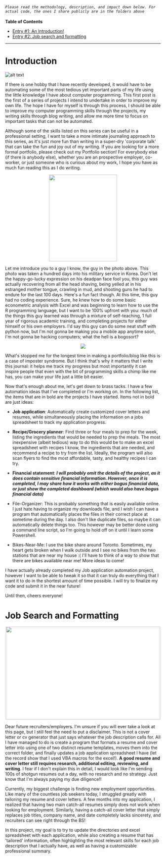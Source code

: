*`Please read the methodology, description, and impact down below. For actual code, the ones I share publicly are in the folders above`* <br/><br/>
**Table of Contents**
- [Entry #1: An Introduction!](#Introduction)
- [Entry #2: Job search and formatting](#Job-search-and-Formatting)
----------------

# Introduction

![alt text](https://www.usatoday.com/gcdn/-mm-/b9d41a62d1b7691cf33c7c9eda7936d6b85f8111/c=0-8-2496-1418/local/-/media/2018/05/28/USATODAY/USATODAY/636631118463537351-FinderScreenSnapz005.png?width=1200&disable=upscale&format=pjpg&auto=webp)

If there is one hobby that I have recently developed, it would have to be automating some of the most tedious yet important parts of my life using the little knowledge I have about computer programming. This first post is the first of a series of projects I intend to undertake in order to improve my own life. The hope I have for myself is through this process, I should be able to improve my computer programming skills through the projects, my writing skills through blog writing, and allow me more time to focus on important tasks that can not be automated. 

Although some of the skills listed on this series can be useful in a professional setting, I want to take a more intimate journaling approach to this series, as it's just more fun than writing in a super-dry 'corporate talk' that can take the fun and joy out of my writing. If you are looking for a more formal portfolio, please check out my Portfolio section! For everybody else (if there is anybody else), whether you are an prospective employer, co-worker, or just someone who is curious about my work, I hope you have as much fun reading this as I do writing.


<p align="center">
  <img src="https://github.com/Seungjoo-Steven-YOU/automate_away/assets/121839521/eae96a45-8eeb-41b6-8fda-bf02a6b2afed" width="220" height="280">
<p/>

Let me introduce you to a guy I know, the guy in the photo above. This photo was taken a hundred days into his military service in Korea. Don't let the happy-go-lucky expression on his deadpan face fool you, this guy was actually recovering from all the head shaving, being yelled at in his estranged mother tongue, crawling in mud, and shooting guns he had to endure for the last 100 days. Here's a fun fact though. At this time, this guy had no coding experience. Sure, he knew how to do some basic econometric analysis with Excel and was beginning to learn how to use the R programming language, but I want to be 100% upfront with you: much of the things this guy learned was through a mixture of self-teaching, 1 full year of rigorous academic training, and completing projects for either himself or his own employers. I'd say this guy can do some neat stuff with python now, but I'm not gonna be making you a mobile app anytime soon, I'm not gonna be hacking computers; what the hell is a bogosort? 

<p align="center">
  <img src="https://cdn.arstechnica.net/wp-content/uploads/2012/03/chimp-laptop-4f50f9b-intro.jpg">
<p/>

What's stopped me for the longest time in making a portfolio/blog like this is a case of imposter syndrome. But I think that's why it matters that I write this journal: it helps me track my progress but most importantly it can inspire people that even with the bit of programming skills a chimp like me has, you can make your life just a little bit easier.

Now that's enough about me, let's get down to brass tacks. I have a few automation ideas that I've completed or I'm working on. In the following list, the items that are in bold are the projects I have started. Items not in bold are just ideas:
- **Job application**: Automatically create customized cover letters and resumes, while simultaneously placing the information on a jobs spreadsheet to track my application progress.
- **Recipe/Grocery planner**: Find three or four meals to prep for the week, listing the ingredients that would be needed to prep the meals. The most inexpensive (albeit tedious) way to do this would be to make an excel spreadsheet with recipes I know, the ingredients that are needed, and recommend a recipe to try from the list. Ideally, the program will also scan flyers to find the most affordable, tasty, and healthy recipes I can try.
- **Financial statement**: ***I will probably omit the details of the project, as it does contain sensitive financial information. However, once it is completed, I may share how it works with either bogus financial data, or just show the completed dashboard (which would also have bogus financial data)***

- File-Organizer: This is probably something that is easily available online. I just hate having to organize my downloads file, and I wish I can have a program that automatically places the files in their correct place at sometime during the day. I also don't like duplicate files, so maybe it can automatically delete things too. This however may be better done using a command line script, so I'm going to hold off on it until I learn some Powershell.
- Bikes-Near-Me: I use the bike share around Toronto. Sometimes, my heart gets broken when I walk outside and I see no bikes from the two stations that are near my house :( I'll have to think of a way to show that there are bikes available near me!
More ideas to come! 

I have actually already completed my Job application automation project, however I want to be able to tweak it so that it can truly do everything that I want it to do in the shortest amount of time possible. I will try to finalize my code and submit it in the near future!

Until then, cheers everyone!

# Job Search and Formatting
<p align="center">
  <img src="https://legamart.com/articles/wp-content/uploads/2023/04/job-offer-text-page-min.jpg" width="500" height="300">
<p/>

Dear future recruiters/employers. I'm unsure if you will ever take a look at this page, but I still feel the need to put a disclaimer. This is not a cover letter or cv generator that just says whatever the job description calls for. All I have managed to do is create a program that formats a resume and cover letter into using one of two distinct resume templates, moves them into the correct folder, and finally updates a job application spreadsheet I have (let the record show that I used VBA macros for the excel!). **A good resume and cover letter still requires research, additional editing, reviewing, and writing**. I fear if I don't explain this in detail, I would look like I'm sending 100s of shotgun resumes out a day, with no research and no strategy. Just know that I'm always paying my due diligence!!

Currently, my biggest challenge is finding new employment opportunities. Like many of the countless job seekers today, I struggled greatly with tailoring my resume and cover letters. A few months into my application, I realized that having two main catch-all resumes simply does not work when looking for employment. Similarly, having a catch-all cover letter that simply replaces job titles, company name, and date completely lacks sincerety, and recruiters can see right through the BS!

In this project, my goal is to try to update the directories and excel spreadsheet with each application, while also creating a resume that has 'tailored' information, often highlighting the most relevant skills for each job description that I actually have, as well as having a customizable professional summary. 
